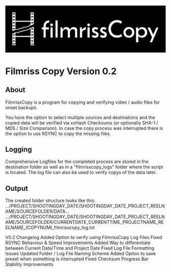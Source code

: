 ![FilmrissCopy_Banner](FilmrissCopy_Banner.jpg)

# Filmriss Copy Version 0.2

## About
FilmrissCopy is a program for copying and verifying video / audio files for onset backups.

You have the option to select multiple sources and destinations and the copied data will be verified via xxHash Checksums (or optionally SHA-1 / MD5 / Size Comparison). In case the copy process was interrupted there is the option to use RSYNC to copy the missing files.

## Logging
Comprehensive Logfiles for the completed process are stored in the destination folder as well as in a "filmrisscopy_logs" folder where the script is located. The log file can also be used to verify copys of the data later.

## Output
The created folder structure looks like this:  
.../PROJECT/SHOOTINGDAY_DATE/SHOOTINGDAY_DATE_PROJECT_REELNAME/SOURCEFOLDER/DATA...<br/>
.../PROJECT/SHOOTINGDAY_DATE/SHOOTINGDAY_DATE_PROJECT_REELNAME/SOURCEFOLDER/CURRENTDATE_CURRENTTIME_PROJECTNAME_REELNAME_(COPYNUM)_filmrisscopy_log.txt<br/>


V0.2 Changelog
Added Option to verify using FilmrissCopy Log Files
Fixed RSYNC Behaviour & Speed Improvements
Added Way to differentiate between Current Date/Time and Project Date
Fixed Log File Formatting Issues
Updated Folder / Log File Naming Scheme
Added Option to save preset when something is interrupted
Fixed Checksum Progress Bar
Stability Improvements
